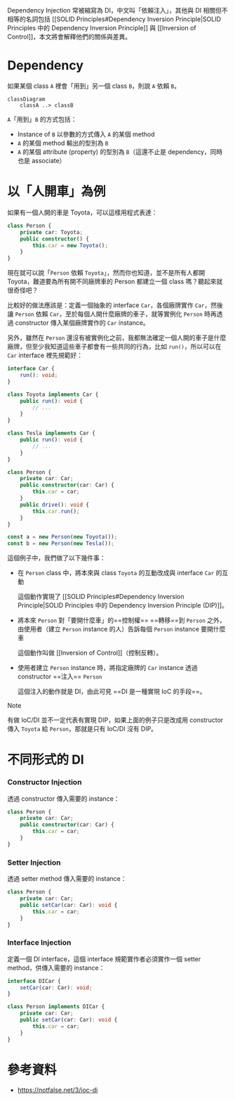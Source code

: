 Dependency Injection 常被縮寫為 DI，中文叫「依賴注入」，其他與 DI 相關但不相等的名詞包括 [[SOLID Principles#Dependency Inversion Principle|SOLID Principles 中的 Dependency Inversion Principle]] 與 [[Inversion of Control]]，本文將會解釋他們的關係與差異。

# Dependency

如果某個 class `A` 裡會「用到」另一個 class `B`，則說 `A` 依賴 `B`。

```mermaid
classDiagram
    classA ..> classB
```

`A`「用到」`B` 的方式包括：

- Instance of `B` 以參數的方式傳入 `A` 的某個 method
- `A` 的某個 method 輸出的型別為 `B`
- `A` 的某個 attribute (property) 的型別為 `B`（這還不止是 dependency，同時也是 associate）

# 以「人開車」為例

如果有一個人開的車是 Toyota，可以這樣用程式表達：

```TypeScript
class Person {
    private car: Toyota;
    public constructor() {
        this.car = new Toyota();
    }
}
```

現在就可以說「`Person` 依賴 `Toyota`」，然而你也知道，並不是所有人都開 Toyota，難道要為所有開不同廠牌車的 Person 都建立一個 class 嗎？聽起來就很奇怪吧？

比較好的做法應該是：定義一個抽象的 interface `Car`，各個廠牌實作 `Car`，然後讓 `Person` 依賴 `Car`，至於每個人開什麼廠牌的車子，就等實例化 `Person` 時再透過 constructor 傳入某個廠牌實作的 `Car` instance。

另外，雖然在 `Person` 還沒有被實例化之前，我都無法確定一個人開的車子是什麼廠牌，但至少我知道這些車子都會有一些共同的行為，比如 `run()`，所以可以在 `Car` interface 裡先規範好：

```TypeScript
interface Car {
    run(): void;
}

class Toyota implements Car {
    public run(): void {
        // ...
    }
}

class Tesla implements Car {
    public run(): void {
        // ...
    }
}

class Person {
    private car: Car;
    public constructor(car: Car) {
        this.car = car;
    }
    public drive(): void {
        this.car.run();
    }
}

const a = new Person(new Toyota());
const b = new Person(new Tesla());
```

這個例子中，我們做了以下幾件事：

- 在 `Person` class 中，將本來與 class `Toyota` 的互動改成與 interface `Car` 的互動

    這個動作實現了 [[SOLID Principles#Dependency Inversion Principle|SOLID Principles 中的 Dependency Inversion Principle (DIP)]]。

- 將本來 `Person` 對「要開什麼車」的==控制權== ==轉移==到 `Person` 之外，由使用者（建立 `Person` instance 的人）告訴每個 `Person` instance 要開什麼車

    這個動作叫做 [[Inversion of Control]]（控制反轉）。

- 使用者建立 `Person` instance 時，將指定廠牌的 `Car` instance 透過 constructor ==注入== `Person`

    這個注入的動作就是 DI，由此可見 ==DI 是一種實現 IoC 的手段==。

>[!Note]
>有做 IoC/DI 並不一定代表有實現 DIP，如果上面的例子只是改成用 constructor 傳入 `Toyota` 給 `Person`，那就是只有 IoC/DI 沒有 DIP。

# 不同形式的 DI

### Constructor Injection

透過 constructor 傳入需要的 instance：

```TypeScript
class Person {
    private car: Car;
    public constructor(car: Car) {
        this.car = car;
    }
}
```

### Setter Injection

透過 setter method 傳入需要的 instance：

```TypeScript
class Person {
    private car: Car;
    public setCar(car: Car): void {
        this.car = car;
    }
}
```

### Interface Injection

定義一個 DI interface，這個 interface 規範實作者必須實作一個 setter method，供傳入需要的 instance：

```TypeScript
interface DICar {
    setCar(car: Car): void;
}

class Person implements DICar {
    private car: Car;
    public setCar(car: Car): void {
        this.car = car;
    }
}
```

# 參考資料

- <https://notfalse.net/3/ioc-di>
